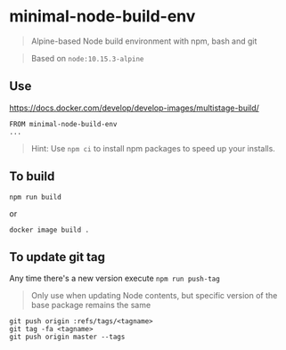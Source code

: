 # minimal-node-build-env

> Alpine-based Node build environment with npm, bash and git

> Based on `node:10.15.3-alpine`

## Use

https://docs.docker.com/develop/develop-images/multistage-build/

```
FROM minimal-node-build-env
...
```

> Hint: Use `npm ci` to install npm packages to speed up your installs.

## To build

```
npm run build
```

or

```
docker image build .
```

## To update git tag

Any time there's a new version execute `npm run push-tag`

> Only use when updating Node contents, but specific version of the base package remains the same

```
git push origin :refs/tags/<tagname>
git tag -fa <tagname>
git push origin master --tags
```
